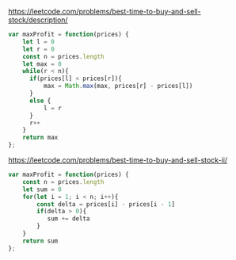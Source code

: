 https://leetcode.com/problems/best-time-to-buy-and-sell-stock/description/
```js
var maxProfit = function(prices) {
    let l = 0
    let r = 0
    const n = prices.length
    let max = 0
    while(r < n){
      if(prices[l] < prices[r]){
          max = Math.max(max, prices[r] - prices[l])
      }
      else {
          l = r
      }
      r++
    }
    return max
};
```

https://leetcode.com/problems/best-time-to-buy-and-sell-stock-ii/
```js
var maxProfit = function(prices) {
    const n = prices.length
    let sum = 0
    for(let i = 1; i < n; i++){
        const delta = prices[i] - prices[i - 1]
        if(delta > 0){
           sum += delta
        }
    }
    return sum
};
```
